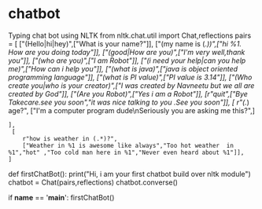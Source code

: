 # chatbot
Typing chat bot using NLTK
from nltk.chat.util import Chat,reflections
pairs = [
    ["(Hello|hi|hey)",["What is your name?"]],
    ["(my name is (.*))",["hi %1. How are you doing today"]],
    ["(good|How are you)",["I'm  very well,thank you"]],
    ["(who are you)",["I am Robot"]],
    ["(i need your help|can you help me)",["How can i help you"]],
    ["(what is java)",["java is object oriented programming language"]],
    ["(what is PI value)",["PI value is 3.14"]],
    ["(Who create you|who is your creator)",["I was created by Navneetu but we all are created by God"]],
    ["(Are you Robot)",["Yes i am a Robot"]],
    [r"quit",["Bye Takecare.see you soon","it was nice talking to you .See you soon"]],
    [
        r"(.*) age?",
        ["I'm a computer program dude\nSeriously you are asking me this?",]
        
    ],
     [
        r"how is weather in (.*)?",
        ["Weather in %1 is awesome like always","Too hot weather  in %1","hot" ,"Too cold man here in %1","Never even heard about %1"]],
    ]

def firstChatBot():
    print("Hi, i am your first chatbot build over nltk module")
    chatbot = Chat(pairs,reflections)
    chatbot.converse()

if __name__ == '__main__':
    firstChatBot()
